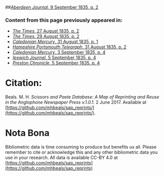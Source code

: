 ##[*Aberdeen Journal*, 9 September 1835, p. 2](https://mhbeals.github.io/sap_html/Aberdeen-Journal/Aberdeen-Journal-9-September-1835-p-2)

### Content from this page previously appeared in:
+ [*The Times*, 27 August 1835, p. 2](https://mhbeals.github.io/sap_html/The-Times/The-Times-27-August-1835-p-2)
+ [*The Times*, 29 August 1835, p. 2](https://mhbeals.github.io/sap_html/The-Times/The-Times-29-August-1835-p-2)
+ [*Caledonian Mercury*, 31 August 1835, p. 1](https://mhbeals.github.io/sap_html/Caledonian-Mercury/Caledonian-Mercury-31-August-1835-p-1)
+ [*Hampshire Portsmouth Telegraph*, 31 August 1835, p. 2](https://mhbeals.github.io/sap_html/Hampshire-Portsmouth-Telegraph/Hampshire-Portsmouth-Telegraph-31-August-1835-p-2)
+ [*Caledonian Mercury*, 3 September 1835, p. 4](https://mhbeals.github.io/sap_html/Caledonian-Mercury/Caledonian-Mercury-3-September-1835-p-4)
+ [*Ipswich Journal*, 5 September 1835, p. 4](https://mhbeals.github.io/sap_html/Ipswich-Journal/Ipswich-Journal-5-September-1835-p-4)
+ [*Preston Chronicle*, 5 September 1835, p. 4](https://mhbeals.github.io/sap_html/Preston-Chronicle/Preston-Chronicle-5-September-1835-p-4)
                    
# Citation: 

Beals. M. H. *Scissors and Paste Database: A Map of Reprinting and Reuse in the Anglophone Newspaper Press v.1.0.1.* 2 June 2017. Available at [https://github.com/mhbeals/sap_reprints/](https://github.com/mhbeals/sap_reprints/). 
                    
# Nota Bona

Bibliometric data is time consuming to produce but benefits us all. Please remember to cite or acknowledge this and any other bibliometric data you use in your research. All data is available CC-BY 4.0 at [https://github.com/mhbeals/sap_reprints](https://github.com/mhbeals/sap_reprints)